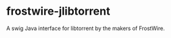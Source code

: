 frostwire-jlibtorrent
=====================
A swig Java interface for libtorrent by the makers of FrostWire.
